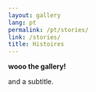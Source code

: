 ```yaml
---
layout: gallery
lang: pt
permalink: /pt/stories/
link: /stories/
title: Histoires
---
```


**wooo the gallery!** 
<!-- more -->
and a subtitle.
